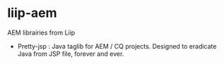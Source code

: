 # liip-aem
AEM librairies from Liip

* Pretty-jsp : Java taglib for AEM / CQ projects. Designed to eradicate Java from JSP file, forever and ever.